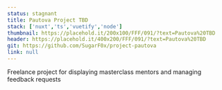 ```yaml
---
status: stagnant
title: Pautova Project TBD
stack: ['nuxt','ts','vuetify','node']
thumbnail: https://placehold.it/200x100/FFF/091/?text=Pautova%20TBD
header: https://placehold.it/400x200/FFF/091/?text=Pautova%20TBD
git: https://github.com/SugarF0x/project-pautova
link: null
---
```


Freelance project for displaying masterclass mentors and managing feedback requests
<!--more-->

